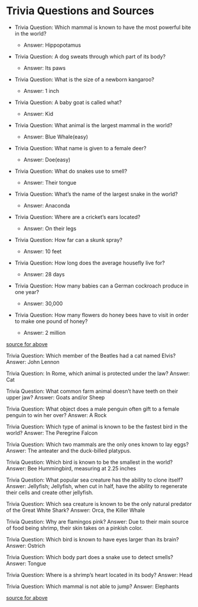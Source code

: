 # Trivia Questions and Sources

- Trivia Question: Which mammal is known to have the most powerful bite in the world?
  - Answer: Hippopotamus

- Trivia Question: A dog sweats through which part of its body?
  - Answer: Its paws

- Trivia Question: What is the size of a newborn kangaroo?
  - Answer: 1 inch

- Trivia Question: A baby goat is called what?
  - Answer: Kid

- Trivia Question: What animal is the largest mammal in the world?
  - Answer: Blue Whale(easy)

- Trivia Question: What name is given to a female deer?
  - Answer: Doe(easy)

- Trivia Question: What do snakes use to smell?
  - Answer: Their tongue

- Trivia Question: What’s the name of the largest snake in the world?
  - Answer: Anaconda

- Trivia Question: Where are a cricket’s ears located?
  - Answer: On their legs

- Trivia Question: How far can a skunk spray?
  - Answer: 10 feet

- Trivia Question: How long does the average housefly live for?
  - Answer: 28 days

- Trivia Question: How many babies can a German cockroach produce in one year?
  - Answer: 30,000

- Trivia Question: How many flowers do honey bees have to visit in order to make one pound of honey?
  - Answer: 2 million

[source for above](https://parade.com/1247897/marynliles/animal-trivia/)


Trivia Question: Which member of the Beatles had a cat named Elvis?
Answer: John Lennon

Trivia Question: In Rome, which animal is protected under the law?
Answer: Cat

Trivia Question: What common farm animal doesn’t have teeth on their upper jaw?
Answer: Goats and/or Sheep

Trivia Question: What object does a male penguin often gift to a female penguin to win her over?
Answer: A Rock

Trivia Question: Which type of animal is known to be the fastest bird in the world?
Answer: The Peregrine Falcon

Trivia Question: Which two mammals are the only ones known to lay eggs?
Answer: The anteater and the duck-billed platypus.

Trivia Question: Which bird is known to be the smallest in the world?
Answer: Bee Hummingbird, measuring at 2.25 inches

Trivia Question: What popular sea creature has the ability to clone itself?
Answer: Jellyfish; Jellyfish, when cut in half, have the ability to regenerate their cells and create other jellyfish.

Trivia Question: Which sea creature is known to be the only natural predator of the Great White Shark?
Answer: Orca, the Killer Whale

Trivia Question: Why are flamingos pink?
Answer: Due to their main source of food being shrimp, their skin takes on a pinkish color.

Trivia Question: Which bird is known to have eyes larger than its brain?
Answer: Ostrich

Trivia Question: Which body part does a snake use to detect smells?
Answer: Tongue

Trivia Question: Where is a shrimp’s heart located in its body?
Answer: Head

Trivia Question: Which mammal is not able to jump?
Answer: Elephants


[source for above](https://thoughtcatalog.com/katee-fletcher/2021/02/animal-trivia-questions/)